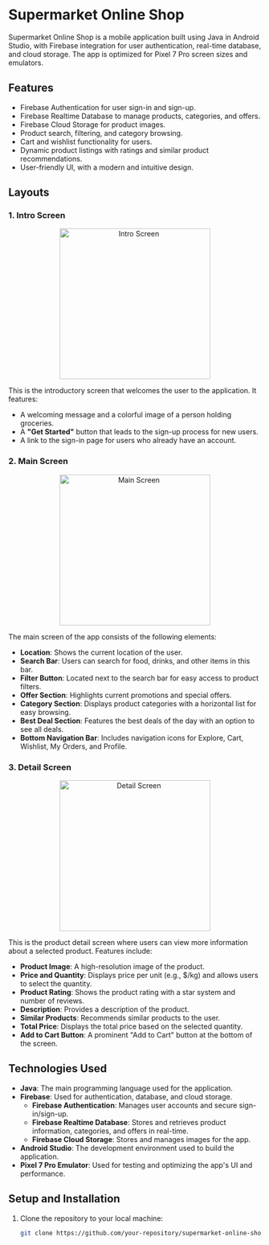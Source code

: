 # Supermarket Online Shop

Supermarket Online Shop is a mobile application built using Java in Android Studio, with Firebase integration for user authentication, real-time database, and cloud storage. The app is optimized for Pixel 7 Pro screen sizes and emulators.

## Features

- Firebase Authentication for user sign-in and sign-up.
- Firebase Realtime Database to manage products, categories, and offers.
- Firebase Cloud Storage for product images.
- Product search, filtering, and category browsing.
- Cart and wishlist functionality for users.
- Dynamic product listings with ratings and similar product recommendations.
- User-friendly UI, with a modern and intuitive design.

## Layouts

### 1. Intro Screen
<div align="center">
    <img src="images/intro_screen.jpg" alt="Intro Screen" width="300" />
</div>

This is the introductory screen that welcomes the user to the application. It features:
- A welcoming message and a colorful image of a person holding groceries.
- A **"Get Started"** button that leads to the sign-up process for new users.
- A link to the sign-in page for users who already have an account.

### 2. Main Screen
<div align="center">
    <img src="images/main_screen.jpg" alt="Main Screen" width="300" />
</div>

The main screen of the app consists of the following elements:
- **Location**: Shows the current location of the user.
- **Search Bar**: Users can search for food, drinks, and other items in this bar.
- **Filter Button**: Located next to the search bar for easy access to product filters.
- **Offer Section**: Highlights current promotions and special offers.
- **Category Section**: Displays product categories with a horizontal list for easy browsing.
- **Best Deal Section**: Features the best deals of the day with an option to see all deals.
- **Bottom Navigation Bar**: Includes navigation icons for Explore, Cart, Wishlist, My Orders, and Profile.

### 3. Detail Screen
<div align="center">
    <img src="images/detail_screen.jpg" alt="Detail Screen" width="300" />
</div>

This is the product detail screen where users can view more information about a selected product. Features include:
- **Product Image**: A high-resolution image of the product.
- **Price and Quantity**: Displays price per unit (e.g., $/kg) and allows users to select the quantity.
- **Product Rating**: Shows the product rating with a star system and number of reviews.
- **Description**: Provides a description of the product.
- **Similar Products**: Recommends similar products to the user.
- **Total Price**: Displays the total price based on the selected quantity.
- **Add to Cart Button**: A prominent "Add to Cart" button at the bottom of the screen.

## Technologies Used

- **Java**: The main programming language used for the application.
- **Firebase**: Used for authentication, database, and cloud storage.
  - **Firebase Authentication**: Manages user accounts and secure sign-in/sign-up.
  - **Firebase Realtime Database**: Stores and retrieves product information, categories, and offers in real-time.
  - **Firebase Cloud Storage**: Stores and manages images for the app.
- **Android Studio**: The development environment used to build the application.
- **Pixel 7 Pro Emulator**: Used for testing and optimizing the app's UI and performance.

## Setup and Installation

1. Clone the repository to your local machine:
   ```bash
   git clone https://github.com/your-repository/supermarket-online-shop.git

